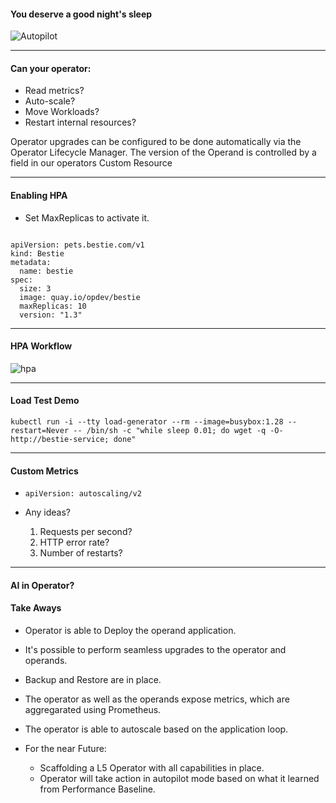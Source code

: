 #### You deserve a good night's sleep

![Autopilot](images/dreamworks.png)

---

#### Can your operator:
- Read metrics?
- Auto-scale?
- Move Workloads?
- Restart internal resources?

<aside class="notes">
  Operator upgrades can be configured to be done automatically via the Operator Lifecycle Manager. The version of the Operand is controlled by a field in our operators Custom Resource
</aside>

---
#### Enabling HPA
- Set MaxReplicas to activate it.

<pre><code data-trim data-noescape>
apiVersion: pets.bestie.com/v1
kind: Bestie
metadata:
  name: bestie
spec:
  size: 3
  image: quay.io/opdev/bestie
  maxReplicas: 10
  version: "1.3"
</code></pre>

---
#### HPA Workflow

![hpa](images/HPA-Diagram.jpeg)

---
#### Load Test Demo

```
kubectl run -i --tty load-generator --rm --image=busybox:1.28 --restart=Never -- /bin/sh -c "while sleep 0.01; do wget -q -O- http://bestie-service; done"
```

---
#### Custom Metrics
- `apiVersion: autoscaling/v2`

- Any ideas?

	1. Requests per second?
	2. HTTP error rate?
	3. Number of restarts?

---
#### AI in Operator?



#### Take Aways 
- Operator is able to Deploy the operand application.
- It's possible to perform seamless upgrades to the operator and operands.
- Backup and Restore are in place.
- The operator as well as the operands expose metrics, which are aggregarated using Prometheus.
- The operator is able to autoscale based on the application loop.

- For the near Future:
    - Scaffolding a L5 Operator with all capabilities in place.
	- Operator will take action in autopilot mode based on what it learned from Performance Baseline.